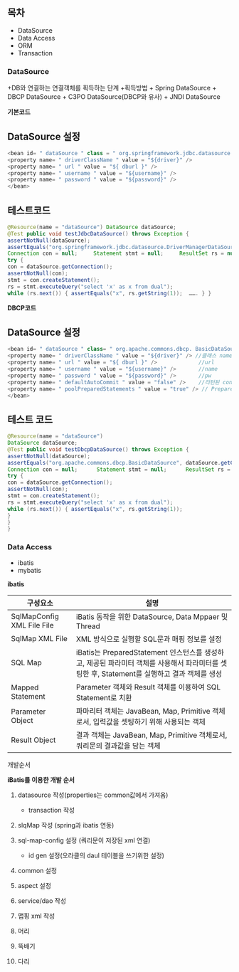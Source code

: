 ## 목차
+ DataSource
+ Data Access
+ ORM
+ Transaction

### DataSource
+DB와 연결하는 연결객체를 획득하는 단계
  +획득방법
    + Spring DataSource
    + DBCP DataSource
    + C3PO DataSource(DBCP와 유사)
    + JNDI DataSource
    
__기본코드__

 DataSource 설정
---
```java
<bean id= " dataSource " class = " org.springframework.jdbc.datasource.DriverManagerDataSource " > 
<property name= " driverClassName " value = "${driver}" /> 
<property name= " url " value = "${ dburl }" /> 
<property name= " username " value = "${username}" /> 
<property name= " password " value = "${password}" />
</bean>
``` 

테스트코드
---
```java
@Resource(name = "dataSource") DataSource dataSource; 
@Test public void testJdbcDataSource() throws Exception { 
assertNotNull(dataSource); 
assertEquals("org.springframework.jdbc.datasource.DriverManagerDataSource", dataSource.getClass().getName());
Connection con = null;     Statement stmt = null;     ResultSet rs = null; 
try { 
con = dataSource.getConnection();   
assertNotNull(con); 
stmt = con.createStatement(); 
rs = stmt.executeQuery("select 'x' as x from dual"); 
while (rs.next()) { assertEquals("x", rs.getString(1));  ……. } }
```

__DBCP코드__

 DataSource 설정
 ---
 ```java
 <bean id= " dataSource " class= " org.apache.commons.dbcp. BasicDataSource “ destroy-method= "close“ > 
 <property name= " driverClassName " value = "${driver}" /> //클래스 name
 <property name= " url " value = "${ dburl }" />             //url
 <property name= " username " value = "${username}" />       //name
 <property name= " password " value = "${password}" />       //pw
 <property name= " defaultAutoCommit " value = "false" />    //리턴된 connection에 대해 auto-commit 여부
 <property name= " poolPreparedStatements " value = "true" /> // PreparedStaement 사용여부
 </bean> 
```
테스트 코드
---
```java
@Resource(name = "dataSource") 
DataSource dataSource;
@Test public void testDbcpDataSource() throws Exception {
assertNotNull(dataSource);
assertEquals("org.apache.commons.dbcp.BasicDataSource", dataSource.getClass().getName());
Connection con = null;      Statement stmt = null;      ResultSet rs = null; 
try {
con = dataSource.getConnection(); 
assertNotNull(con); 
stmt = con.createStatement();
rs = stmt.executeQuery("select 'x' as x from dual");
while (rs.next()) { assertEquals("x", rs.getString(1));
}
}
}
```

### Data Access
+ ibatis
+ mybatis

__ibatis__

구성요소|설명
---|---
SqlMapConfig XML File File |  iBatis 동작을 위한 DataSource, Data Mppaer 및 Thread
SqlMap XML File | XML 방식으로 실행할 SQL문과 매핑 정보를 설정
SQL Map |  iBatis는 PreparedStatement 인스턴스를 생성하고, 제공된 파라미터 객체를 사용해서 파라미터를 셋팅한 후, Statement를 실행하고 결과 객체를 생성
Mapped Statement |  Parameter 객체와 Result 객체를 이용하여 SQL Statement로 치환 
Parameter Object |  파마리터 객체는 JavaBean, Map, Primitive 객체로서, 입력값을 셋팅하기 위해 사용되는 객체
Result Object | 결과 객체는 JavaBean, Map, Primitive 객체로서, 쿼리문의 결과값을 담는 객체

개발순서

 __iBatis를 이용한 개발 순서__
 
1. datasource 작성(properties는 common값에서 가져옴)
    + transaction 작성
3. slqMap 작성 (spring과 ibatis 연동)
4. sql-map-config 설정 (쿼리문이 저장된 xml 연결)
   + id gen 설정(오라클의 daul 테이블을 쓰기위한 설정)
6. common 설정
7. aspect 설정
8. service/dao 작성
9. 맵핑 xml 작성

1. 머리
4. 뚝배기
2. 다리
